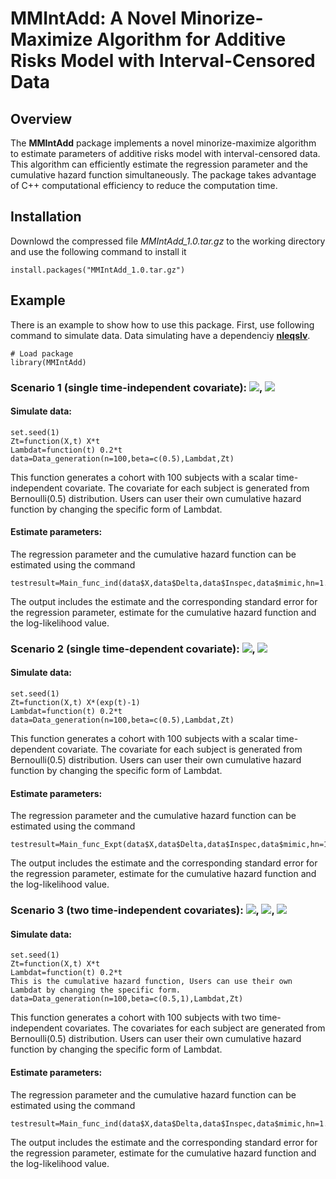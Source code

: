 # MMIntAdd: A Novel Minorize-Maximize Algorithm for Additive Risks Model with Interval-Censored Data


## Overview
The **MMIntAdd** package implements a novel minorize-maximize algorithm to estimate parameters of additive risks  model with interval-censored data. This algorithm can efficiently estimate the regression parameter and the cumulative hazard function simultaneously. The package takes advantage of C++ computational efficiency to reduce the computation time.

## Installation

Downlowd the compressed file *MMIntAdd_1.0.tar.gz* to the working directory and  use the following command to install it
```
install.packages("MMIntAdd_1.0.tar.gz")
```

## Example
There is an example to show how to use this package. First, use following command to simulate data. Data simulating have a dependenciy [**nleqslv**](https://cran.r-project.org/web/packages/nleqslv/index.html).
```
# Load package
library(MMIntAdd)
```
### Scenario 1 (single time-independent covariate): <img src="http://chart.googleapis.com/chart?cht=tx&chl= \beta=0.5" style="border:none;">, <img src="http://chart.googleapis.com/chart?cht=tx&chl= X(t)=X" style="border:none;">

#### Simulate data:
```
set.seed(1)
Zt=function(X,t) X*t
Lambdat=function(t) 0.2*t
data=Data_generation(n=100,beta=c(0.5),Lambdat,Zt)
```
This function generates a cohort with 100 subjects with a scalar time-independent covariate. The covariate for each subject is generated from Bernoulli(0.5) distribution. Users can user their own cumulative hazard function by changing the specific form of Lambdat. 

#### Estimate parameters:
The regression parameter and the cumulative hazard function can be estimated using the command
```
testresult=Main_func_ind(data$X,data$Delta,data$Inspec,data$mimic,hn=1.5)
```
The output includes the estimate and the corresponding standard error for the regression parameter, estimate for the cumulative hazard function and the log-likelihood value.


### Scenario 2 (single time-dependent covariate): <img src="http://chart.googleapis.com/chart?cht=tx&chl= \beta=0.5" style="border:none;">, <img src="http://chart.googleapis.com/chart?cht=tx&chl= X(t)=X\exp(t)" style="border:none;">
#### Simulate data:
```
set.seed(1)
Zt=function(X,t) X*(exp(t)-1)
Lambdat=function(t) 0.2*t
data=Data_generation(n=100,beta=c(0.5),Lambdat,Zt)
```
This function generates a cohort with 100 subjects with a scalar time-dependent covariate. The covariate for each subject is generated from Bernoulli(0.5) distribution. Users can user their own cumulative hazard function by changing the specific form of Lambdat. 

#### Estimate parameters:
The regression parameter and the cumulative hazard function can be estimated using the command
```
testresult=Main_func_Expt(data$X,data$Delta,data$Inspec,data$mimic,hn=1.5)
```
The output includes the estimate and the corresponding standard error for the regression parameter, estimate for the cumulative hazard function and the log-likelihood value.



### Scenario 3 (two time-independent covariates): <img src="http://chart.googleapis.com/chart?cht=tx&chl= \beta_1=0.5" style="border:none;">, <img src="http://chart.googleapis.com/chart?cht=tx&chl= \beta_2=1" style="border:none;">, <img src="http://chart.googleapis.com/chart?cht=tx&chl= X(t)=X" style="border:none;">


#### Simulate data:
```
set.seed(1)
Zt=function(X,t) X*t
Lambdat=function(t) 0.2*t
This is the cumulative hazard function, Users can use their own Lambdat by changing the specific form. 
data=Data_generation(n=100,beta=c(0.5,1),Lambdat,Zt)
```
This function generates a cohort with 100 subjects with two time-independent covariates. The covariates for each subject are generated from Bernoulli(0.5) distribution. Users can user their own cumulative hazard function by changing the specific form of Lambdat. 

#### Estimate parameters:
The regression parameter and the cumulative hazard function can be estimated using the command
```
testresult=Main_func_ind(data$X,data$Delta,data$Inspec,data$mimic,hn=1.5)
```
The output includes the estimate and the corresponding standard error for the regression parameter, estimate for the cumulative hazard function and the log-likelihood value.

